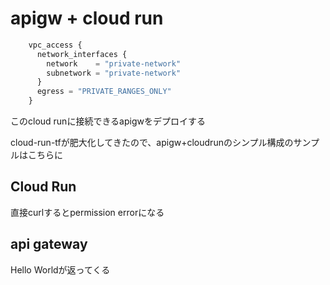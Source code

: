 # apigw + cloud run

```terraform
    vpc_access {
      network_interfaces {
        network    = "private-network"
        subnetwork = "private-network"
      }
      egress = "PRIVATE_RANGES_ONLY"
    }
```

このcloud runに接続できるapigwをデプロイする

cloud-run-tfが肥大化してきたので、apigw+cloudrunのシンプル構成のサンプルはこちらに

## Cloud Run

直接curlするとpermission errorになる

## api gateway

Hello Worldが返ってくる
